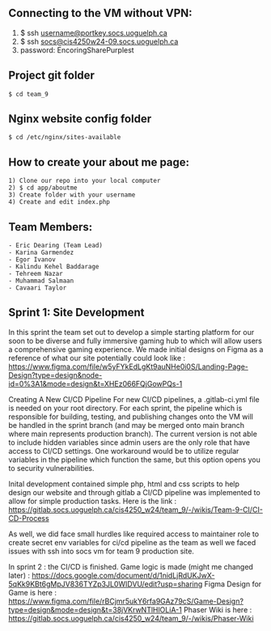 ## Connecting to the VM without VPN:

1) $ ssh username@portkey.socs.uoguelph.ca
2) $ ssh socs@cis4250w24-09.socs.uoguelph.ca
3) password: EncoringSharePurplest

## Project git folder
	$ cd team_9

## Nginx website config folder
	$ cd /etc/nginx/sites-available

## How to create your about me page:
	1) Clone our repo into your local computer
	2) $ cd app/aboutme 
	3) Create folder with your username
	4) Create and edit index.php

## Team Members:
	- Eric Dearing (Team Lead)
	- Karina Garmendez
	- Egor Ivanov
	- Kalindu Kehel Baddarage
	- Tehreem Nazar
	- Muhammad Salmaan
	- Cavaari Taylor

	

## Sprint 1: Site Development

In this sprint the team set out to develop a simple starting platform for our soon to be diverse and fully immersive gaming hub to which will allow users a comprehensive gaming experience. 
We made initial designs on Figma as a reference of what our site potentially could look like : https://www.figma.com/file/w5yFYkEdLgKt9auNHe0i0S/Landing-Page-Design?type=design&node-id=0%3A1&mode=design&t=XHEz066FQjGowPQs-1

Creating A New CI/CD Pipeline
For new CI/CD pipelines, a .gitlab-ci.yml file is needed on your root directory. For each sprint, the pipeline which is responsible for building, testing, and publishing changes onto the VM will be handled in the sprint branch (and may be merged onto main branch where main represents production branch). The current version is not able to include hidden variables since admin users are the only role that have access to CI/CD settings. One workaround would be to utilize regular variables in the pipeline which function the same, but this option opens you to security vulnerabilities.

Inital development contained simple php, html and css scripts to help design our website and through gitlab a CI/CD pipeline was implemented to allow for simple production tasks. Here is the link : https://gitlab.socs.uoguelph.ca/cis4250_w24/team_9/-/wikis/Team-9-CI/CI-CD-Process

As well, we did face small hurdles like required access to maintainer role to create secret env variables for ci/cd pipeline as the team as well we faced issues with ssh into socs vm for team 9 production site.


In sprint 2 : the CI/CD is finished.
Game logic is made (might me changed later) :  https://docs.google.com/document/d/1nidLjRdUKJwX-5qKk9KBt6gMpJV836TYZp3JL0WIDVU/edit?usp=sharing
Figma Design for Game is here : https://www.figma.com/file/rBCjmr5ukY6rfa9GAz79cS/Game-Design?type=design&mode=design&t=38jVKrwNTlHlOLiA-1
Phaser Wiki is here : https://gitlab.socs.uoguelph.ca/cis4250_w24/team_9/-/wikis/Phaser-Wiki



